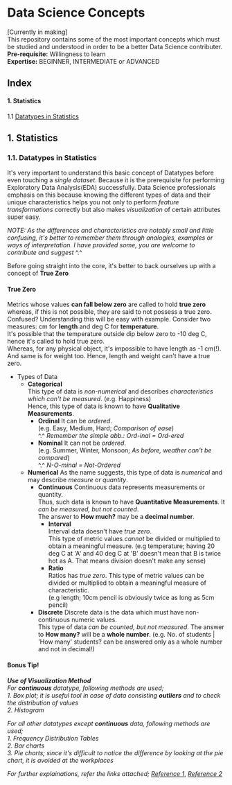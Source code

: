 # Data Science Concepts
[Currently in making]  
This repository contains some of the most important concepts which must be studied and understood in order to be a better Data Science contributer.   
**Pre-requisite:** Willingness to learn  
**Expertise:** BEGINNER, INTERMEDIATE or ADVANCED  
  
## Index  
#### 1. Statistics  
1.1 [Datatypes in Statistics](#1.1.-datatypes-in-statistics)
    
    
 ## 1. Statistics
 
 ### 1.1. Datatypes in Statistics
 It's very important to understand this basic concept of Datatypes before even touching a *single dataset*.  Because it is the prerequisite for performing Exploratory Data Analysis(EDA) successfully. Data Science professionals emphasis on this because knowing the different types of data and their unique characteristics helps you not only to perform *feature transformations* correctly but also makes *visualization* of certain attributes super easy.

*NOTE: As the differences and characteristics are notably small and little confusing, it's better to remember them through analogies, examples or ways of interpretation. I have provided some, you are welcome to contribute and suggest* ^.^

Before going straight into the core, it's better to back ourselves up with a concept of **True Zero**
#### True Zero
Metrics whose values **can fall below zero** are called to hold **true zero** whereas, if this is not possible, they are said to not possess a true zero.  
Confused? Understanding this will be easy with example. Consider two measures: cm for **length** and deg C for **temperature**.  
It's possible that the temperature outside dip below zero to -10 deg C, hence it's called to hold true zero.  
Whereas, for any physical object, it's impossible to have length as -1 cm(!). And same is for weight too. Hence, length and weight can't have a true zero.  

- Types of Data  
   - **Categorical**  
   This type of data is *non-numerical* and describes *characteristics which can't be measured*. (e.g. Happiness)  
   Hence, this type of data is known to have **Qualitative Measurements**.
      - **Ordinal**
      It can be *ordered*.  
      (e.g. Easy, Medium, Hard; *Comparison of ease*)  
      ^.^ *Remember the simple abb.: Ord-inal = Ord-ered*
      - **Nominal**
      It can not be *ordered*.  
      (e.g. Summer, Winter, Monsoon; *As before, weather can't be compared*)  
      ^.^ *N-O-minal = Not-Ordered*  
    - **Numerical**
    As the name suggests, this type of data is *numerical* and may describe *measure* or *quantity*.  
      - **Continuous**
      Continuous data represents measurements or quantity.  
      Thus, such data is known to have **Quantitative Measurements**.
      It *can be measured, but not counted*.  
      The answer to **How much?** may be a **decimal number**.  
        - **Interval**  
        Interval data doesn't have *true zero*.  
        This type of metric values *cannot* be divided or multiplied to obtain a meaningful measure. 
        (e.g temperature; having 20 deg C at 'A' and 40 deg C at 'B' doesn't mean that B is twice hot as A. That means division doesn't make any sense)  
        - **Ratio**  
        Ratios has *true zero*.
        This type of metric values can be divided or multiplied to obtain a meaningful measure of characteristic.   
        (e.g length; 10cm pencil is obviously twice as long as 5cm pencil)  
      - **Discrete**
      Discrete data is the data which must have non-continuous numeric values.  
      This type of data *can be counted, but not measured*.
      The answer to **How many?** will be a **whole number**.
      (e.g. No. of students | 'How many' students? can be answered only as a whole number and not in decimal!)  
      
#### Bonus Tip!  
_**Use of Visualization Method**_  
_For **continuous** datatype, following methods are used;_  
_1. Box plot; it is useful tool in case of data consisting **outliers** and to check the distribution of values_  
_2. Histogram_  
  
_For all other datatypes except **continuous** data, following methods are used;_  
_1. Frequency Distribution Tables_  
_2. Bar charts_  
_3. Pie charts; since it's difficult to notice the difference by looking at the pie chart, it is avoided at the workplaces_  
  
_For further explainations, refer the links attached;_
_[Reference 1](https://towardsdatascience.com/data-types-in-statistics-347e152e8bee)_,
_[Reference 2](https://www.questionpro.com/blog/ratio-scale-vs-interval-scale)_
 
